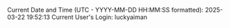 Current Date and Time (UTC - YYYY-MM-DD HH:MM:SS formatted): 2025-03-22 19:52:13
Current User's Login: luckyaiman
